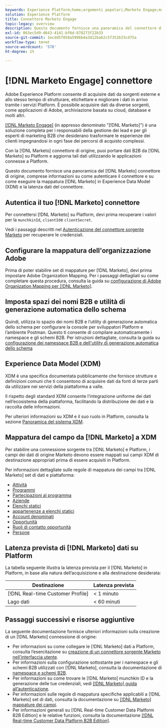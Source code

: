 ```yaml
---
keywords: Experience Platform;home;argomenti popolari;Marketo Engage;marketing da coinvolgere;marketo
solution: Experience Platform
title: Connettore Marketo Engage
topic-legacy: overview
description: Questo documento fornisce una panoramica del connettore di origine del Marketo Engage, con informazioni sull’autenticazione, la mappatura e la latenza dei dati.
exl-id: 063ec5d9-d643-4141-bf6d-878273f22b33
source-git-commit: 1ecdd5f058a5996b4a3d12ba62c5f352633cd75a
workflow-type: tm+mt
source-wordcount: '578'
ht-degree: 1%

---
```


# [!DNL Marketo Engage] connettore

Adobe Experience Platform consente di acquisire dati da sorgenti esterne e allo stesso tempo di strutturare, etichettare e migliorare i dati in arrivo tramite i servizi Platform. È possibile acquisire dati da diverse sorgenti, come applicazioni di Adobe, archiviazione basata su cloud, database e molti altri.

[[!DNL Marketo Engage]](https://www.marketo.com/software/) (in appresso denominato &quot;[!DNL Marketo]&quot;) è una soluzione completa per i responsabili della gestione dei lead e per gli esperti di marketing B2B che desiderano trasformare le esperienze dei clienti impegnandosi in ogni fase dei percorsi di acquisto complessi.

Con la [!DNL Marketo] connettore di origine, puoi portare dati B2B da [!DNL Marketo] su Platform e aggiorna tali dati utilizzando le applicazioni connesse a Platform.

Questo documento fornisce una panoramica del [!DNL Marketo] connettore di origine, comprese informazioni su come autenticare il connettore e su come eseguire la mappatura [!DNL Marketo] in Experience Data Model (XDM) e la latenza dati del connettore.

## Autentica il tuo [!DNL Marketo] connettore

Per connettersi [!DNL Marketo] su Platform, devi prima recuperare i valori per la `munchkinId`, `clientId`e `clientSecret`.

Vedi i passaggi descritti nel [Autenticazione del connettore sorgente Marketo](./marketo-auth.md) per recuperare le credenziali.

## Configurare la mappatura dell&#39;organizzazione Adobe

Prima di poter stabilire set di mappature per [!DNL Marketo], devi prima impostare Adobe Organization Mapping. Per i passaggi dettagliati su come completare questa procedura, consulta la guida su [configurazione di Adobe Organization Mapping per [!DNL Marketo]](https://experienceleague.adobe.com/docs/marketo/using/product-docs/core-marketo-concepts/miscellaneous/set-up-adobe-organization-mapping.html).

## Imposta spazi dei nomi B2B e utilità di generazione automatica dello schema

Quindi, utilizza lo spazio dei nomi B2B e l’utility di generazione automatica dello schema per configurare la console per sviluppatori Platform e l’ambiente Postman. Questo ti consente di compilare automaticamente i namespace e gli schemi B2B. Per istruzioni dettagliate, consulta la guida su [configurazione dei namespace B2B e dell&#39;utility di generazione automatica dello schema](./marketo-namespaces.md)

## Experience Data Model (XDM)

XDM è una specifica documentata pubblicamente che fornisce strutture e definizioni comuni che ti consentono di acquisire dati da fonti di terze parti da utilizzare nei servizi della piattaforma a valle.

Il rispetto degli standard XDM consente l’integrazione uniforme dei dati nell’ecosistema della piattaforma, facilitando la distribuzione dei dati e la raccolta delle informazioni.

Per ulteriori informazioni su XDM e il suo ruolo in Platform, consulta la sezione [Panoramica del sistema XDM](../../../../xdm/home.md).

## Mappatura del campo da [!DNL Marketo] a XDM

Per stabilire una connessione sorgente tra [!DNL Marketo] e Platform, i campi dei dati di origine Marketo devono essere mappati sui campi XDM di destinazione appropriati prima di essere acquisiti in Platform.

Per informazioni dettagliate sulle regole di mappatura dei campi tra [!DNL Marketo] set di dati e piattaforma:

* [Attività](../mapping/marketo.md#activities)
* [Programmi](../mapping/marketo.md#programs)
* [Partecipazioni al programma](../mapping/marketo.md#program-memberships)
* [Aziende](../mapping/marketo.md#companies)
* [Elenchi statici](../mapping/marketo.md#static-lists)
* [appartenenze a elenchi statici](../mapping/marketo.md#static-list-memberships)
* [Account denominati](../mapping/marketo.md#named-accounts)
* [Opportunità](../mapping/marketo.md#opportunities)
* [Ruoli di contatto opportunità](../mapping/marketo.md#opportunity-contact-roles)
* [Persone](../mapping/marketo.md#persons)

## Latenza prevista di [!DNL Marketo] dati su Platform

La tabella seguente illustra la latenza prevista per il [!DNL Marketo] in Platform, in base alla natura dell’acquisizione e alla destinazione desiderata:

| Destinazione | Latenza prevista |
| ----------- | ---------------- |
| [!DNL Real-time Customer Profile] | &lt; 1 minuto |
| Lago dati | &lt; 60 minuti |

## Passaggi successivi e risorse aggiuntive

La seguente documentazione fornisce ulteriori informazioni sulla creazione di un [!DNL Marketo] connessione di origine:

* Per informazioni su come collegare le [!DNL Marketo] dati a Platform, consulta l’esercitazione su [creazione di un connettore sorgente Marketo nell’interfaccia utente](../../../tutorials/ui/create/adobe-applications/marketo.md).
* Per informazioni sulla configurazione sottostante per i namespace e gli schemi B2B utilizzati con [!DNL Marketo], consulta la documentazione di [namespace e schemi B2B](./marketo-namespaces.md).
* Per informazioni su come trovare le [!DNL Marketo] munchkin ID e la generazione delle tue credenziali, vedi [[!DNL Marketo] guida all’autenticazione](./marketo-auth.md).
* Per informazioni sulle regole di mappatura specifiche applicabili a [!DNL Marketo] set di dati, consulta la documentazione su [[!DNL Marketo] mappature dei campi](../mapping/marketo.md).
* Per informazioni generali su [!DNL Real-time Customer Data Platform B2B Edition] e le relative funzioni, consulta la documentazione [[!DNL Real-time Customer Data Platform B2B Edition]](../../../../rtcdp/b2b-overview.md).

